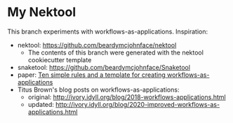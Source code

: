 # My Nektool

This branch experiments with workflows-as-applications. Inspiration:

- nektool: https://github.com/beardymcjohnface/nektool
  - The contents of this branch were generated with the nektool cookiecutter template
- snaketool: https://github.com/beardymcjohnface/Snaketool
- paper: [Ten simple rules and a template for creating workflows-as-applications](https://journals.plos.org/ploscompbiol/article?id=10.1371/journal.pcbi.1010705#sec011)
- Titus Brown's blog posts on workflows-as-applications:
  - original: http://ivory.idyll.org/blog/2018-workflows-applications.html
  - updated: http://ivory.idyll.org/blog/2020-improved-workflows-as-applications.html
